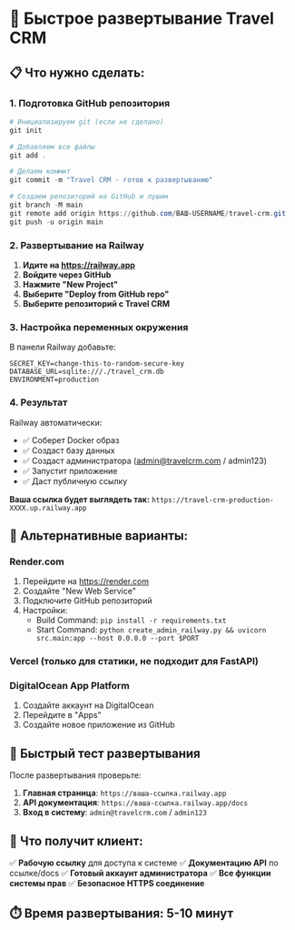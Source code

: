 # 🚀 Быстрое развертывание Travel CRM

## 📋 Что нужно сделать:

### 1. Подготовка GitHub репозитория

```powershell
# Инициализируем git (если не сделано)
git init

# Добавляем все файлы
git add .

# Делаем коммит
git commit -m "Travel CRM - готов к развертыванию"

# Создаем репозиторий на GitHub и пушим
git branch -M main
git remote add origin https://github.com/ВАШ-USERNAME/travel-crm.git
git push -u origin main
```

### 2. Развертывание на Railway

1. **Идите на https://railway.app**
2. **Войдите через GitHub**
3. **Нажмите "New Project"**
4. **Выберите "Deploy from GitHub repo"**
5. **Выберите репозиторий с Travel CRM**

### 3. Настройка переменных окружения

В панели Railway добавьте:

```
SECRET_KEY=change-this-to-random-secure-key
DATABASE_URL=sqlite:///./travel_crm.db
ENVIRONMENT=production
```

### 4. Результат

Railway автоматически:
- ✅ Соберет Docker образ
- ✅ Создаст базу данных
- ✅ Создаст администратора (admin@travelcrm.com / admin123)
- ✅ Запустит приложение
- ✅ Даст публичную ссылку

**Ваша ссылка будет выглядеть так:**
`https://travel-crm-production-XXXX.up.railway.app`

## 🔗 Альтернативные варианты:

### Render.com
1. Перейдите на https://render.com
2. Создайте "New Web Service"
3. Подключите GitHub репозиторий
4. Настройки:
   - Build Command: `pip install -r requirements.txt`
   - Start Command: `python create_admin_railway.py && uvicorn src.main:app --host 0.0.0.0 --port $PORT`

### Vercel (только для статики, не подходит для FastAPI)

### DigitalOcean App Platform
1. Создайте аккаунт на DigitalOcean
2. Перейдите в "Apps"
3. Создайте новое приложение из GitHub

## 🎯 Быстрый тест развертывания

После развертывания проверьте:

1. **Главная страница**: `https://ваша-ссылка.railway.app`
2. **API документация**: `https://ваша-ссылка.railway.app/docs`
3. **Вход в систему**: `admin@travelcrm.com` / `admin123`

## 📱 Что получит клиент:

✅ **Рабочую ссылку** для доступа к системе
✅ **Документацию API** по ссылке/docs
✅ **Готовый аккаунт администратора**
✅ **Все функции системы прав**
✅ **Безопасное HTTPS соединение**

## ⏱️ Время развертывания: 5-10 минут
